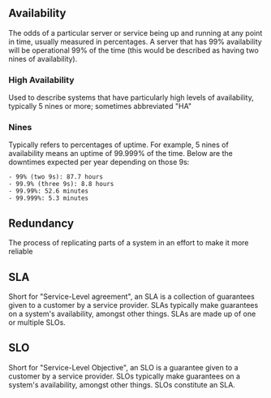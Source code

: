 ## Availability

The odds of a particular server or service being up and running at any point in
time, usually measured in percentages. A server that has 99% availability will
be operational 99% of the time (this would be described as having two nines of
availability).

### High Availability

Used to describe systems that have particularly high levels of availability,
typically 5 nines or more; sometimes abbreviated "HA"

### Nines

Typically refers to percentages of uptime. For example, 5 nines of availability means an uptime of 99.999% of the time. Below are the downtimes expected per year depending on those 9s:

```
- 99% (two 9s): 87.7 hours
- 99.9% (three 9s): 8.8 hours
- 99.99%: 52.6 minutes
- 99.999%: 5.3 minutes
```

## Redundancy

The process of replicating parts of a system in an effort to make it more reliable

## SLA

Short for "Service-Level agreement", an SLA is a collection of guarantees given to a customer by a service provider. SLAs typically make guarantees on a system's availability, amongst other things. SLAs are made up of one or multiple SLOs.

## SLO

Short for "Service-Level Objective", an SLO is a guarantee given to a customer by a service provider. SLOs typically make guarantees on a system's availability, amongst other things. SLOs constitute an SLA.